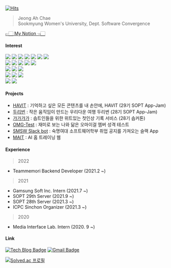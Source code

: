 ​     
[![Hits](https://hits.seeyoufarm.com/api/count/incr/badge.svg?url=https%3A%2F%2Fgithub.com%2Fjokj624)](https://hits.seeyoufarm.com) 

>  Jeong Ah Chae   
> Sookmyung Women's University, Dept. Software Convergence    

[👉🏻 My Notion 👈🏻](https://jobchae.notion.site/Developer-730cfc75b1c14bc8a8f17409a66e1ff6)  
   
#### Interest

<img src="https://img.shields.io/badge/JavaScript-F7DF1E?style=flat-square&logo=JavaScript&logoColor=white"/> <img src="https://img.shields.io/badge/TypeScript-2d79c7?style=flat-square&logo=TypeScript&logoColor=white"/> <img src="https://img.shields.io/badge/C-A8B9CC?style=flat-square&logo=C&logoColor=white"/> <img src="https://img.shields.io/badge/C++-00599C?style=flat-square&logo=c%2B%2B&logoColor=white"/> <img src="https://img.shields.io/badge/Go-00ADD8?style=flat-square&logo=Go&logoColor=white"/> <img src="https://img.shields.io/badge/HTML5-E34F26?style=flat-square&logo=HTML5&logoColor=white"/>
<img src="https://img.shields.io/badge/CSS3-1572B6?style=flat-square&logo=CSS3&logoColor=white"/>
<br/>
<img src="https://img.shields.io/badge/Node.js-339933?style=flat-square&logo=Node.js&logoColor=white"/> <img src="https://img.shields.io/badge/Express-000000?style=flat-square&logo=Express&logoColor=white"/> <img src="https://img.shields.io/badge/Koa-33333D?style=flat-square&logo=Koa&logoColor=white"/> <img src="https://img.shields.io/badge/MongoDB-47A248?style=flat-square&logo=MongoDB&logoColor=white"/> <img src="https://img.shields.io/badge/PostgreSQL-4169E1?style=flat-square&logo=PostgreSQL&logoColor=white"/>
<br/>
  <img src="https://img.shields.io/badge/React-7ddfff?style=flat-square&logo=React&logoColor=black"/>
 <img src="https://img.shields.io/badge/Redux-7649bb?style=flat-square&logo=Redux&logoColor=white"/>
 <img src="https://img.shields.io/badge/styled_components-e084c6?style=flat-square&logo=styled-components&logoColor=white"/>
 <br/>
 <img src="https://img.shields.io/badge/AWS-232F3E?style=flat-square&logo=AmazonAWS&logoColor=white"/> <img src="https://img.shields.io/badge/Firebase-FFCA28?style=flat-square&logo=Firebase&logoColor=white"/> <img src="https://img.shields.io/badge/Heroku-430098?style=flat-square&logo=Heroku&logoColor=white"/>
 </br>
 <img src="https://img.shields.io/badge/Git-f05030?style=flat-square&logo=Git&logoColor=white"/>
 <img src="https://img.shields.io/badge/GitHub-black?style=flat-square&logo=GitHub&logoColor=white"/>

 
#### Projects

* [HAVIT](https://github.com/TeamHavit/Havit-Server) : 기억하고 싶은 모든 콘텐츠를 내 손안에, HAVIT (29기 SOPT App-Jam)
* [두리번](https://github.com/TeamDooRiBon/DooRi-Server) : 작은 움직임이 만드는 우리다운 여행 두리번 (28기 SOPT App-Jam)
* [갸가갸가](https://github.com/jokj624/GaGaGaGaServer) : 솝트인들을 위한 위트있는 첫인상 기록 서비스 (28기 솝커톤) 
* [OMG-Test](https://github.com/jokj624/OMG-Test) : 재미로 보는 나와 닮은 오마이걸 멤버 성격 테스트
* [SMSW Slack bot](https://github.com/jokj624/sw-slackbot) : 숙명여대 소프트웨어학부 취업 공지를 가져오는 슬랙 App
* [MAIT](https://github.com/jokj624/AIhomeTraining_web) : AI 홈 트레이닝 웹  

#### Experience

> 2022
* Teammemori Backend Developer (2021.2 ~)
 
> 2021

* Gamsung Soft Inc. Intern (2021.7 ~)
* SOPT 29th Server (2021.9 ~)
* SOPT 28th Server (2021.3 ~)
* ICPC Sinchon Organizer (2021.3 ~)

> 2020 
 
* Media Interface Lab. Intern (2020. 9 ~)

####  Link

 [![Tech Blog Badge](http://img.shields.io/badge/-Tech%20blog-black?style=flat-square&logo=github&link=https://iot624.tistory.com/)](https://iot624.tistory.com/)
  [![Gmail Badge](https://img.shields.io/badge/Gmail-d14836?style=flat-square&logo=Gmail&logoColor=white&link=mailto:jokj624@gmail.com)](mailto:jokj624@gmail.com)



[ ![Solved.ac 프로필](http://mazassumnida.wtf/api/pastel/generate_badge?boj=jokj624)](https://solved.ac/jokj624)


